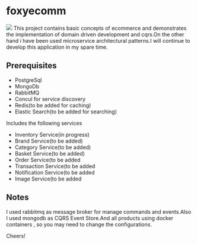 # foxyecomm
<img src="http://www.freeiconspng.com/uploads/fox-icon-png-17.png"/>
This project contains basic concepts of ecommerce and demonstrates the implementation of domain driven development and cqrs.On the other hand i have been used  microservice architectural patterns.I will continue to develop this application in my spare time.
 

<h2>Prerequisites</h2>

<ul>
<li>PostgreSql</li>
<li>MongoDb</li>
<li>RabbitMQ</li>
<li>Concul for service discovery</li>
<li>Redis(to be added for caching)</li>
<li>Elastic Search(to be added for searching)</li>
</ul>
 
Includes the following services 

<ul>
<li>Inventory Service(in progress)</li>
<li>Brand Service(to be added)</li>
<li>Category Service(to be added)</li>
<li>Basket Service(to be added)</li>
<li>Order Service(to be added</li>
<li>Transaction Service(to be added</li>
<li>Notification Service(to be added</li>
<li>Image Service(to be added</li>
</ul>

<h2>Notes</h2>
I used rabbitmq as message broker for manage commands and events.Also I used mongodb as  CQRS Event Store.And all products using docker containers , so you may need to change the configurations.

Cheers!
